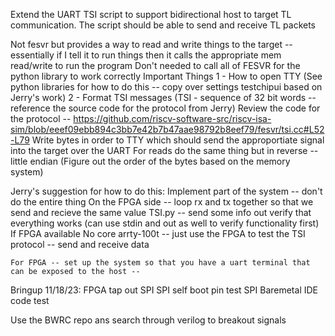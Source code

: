 Extend the UART TSI script to support bidirectional host to target TL
communication.  The script should be able to send and receive TL packets

Not fesvr but provides a way to read and write things to the target -- essentially if I tell it to run things then it calls the appropriate mem read/write to run the program
    Don't needed to call all of FESVR for the python library to work correctly
        Important Things
            1 - How to open TTY (See python libraries for how to do this -- copy over settings testchipui based on Jerry's work)
            2 - Format TSI messages (TSI - sequence of 32 bit words -- reference the source code for the protocol from Jerry)
                Review the code for the protocol -- https://github.com/riscv-software-src/riscv-isa-sim/blob/eeef09ebb894c3bb7e42b7b47aae98792b8eef79/fesvr/tsi.cc#L52-L79
                Write bytes in order to TTY which should send the approportiate signal into the target over the UART
                For reads do the same thing but in reverse -- little endian (Figure out the order of the bytes based on the memory system)

Jerry's suggestion for how to do this:
    Implement part of the system -- don't do the entire thing
        On the FPGA side -- loop rx and tx together so that we send and recieve the same value
        TSI.py -- send some info out verify that everything works (can use stdin and out as well to verify functionality first)
            If FPGA available No core arrty-100t -- just use the FPGA to test the TSI protocol -- send and receive data
    
    For FPGA -- set up the system so that you have a uart terminal that can be exposed to the host -- 


Bringup 11/18/23:
FPGA tap out SPI
SPI self boot pin test
SPI Baremetal IDE code test


Use the BWRC repo ans search through verilog to breakout signals

